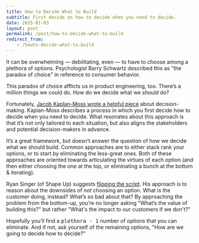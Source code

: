 ```yaml
---
title: How to Decide What to Build
subtitle: First decide on how to decide when you need to decide.
date: 2025-01-03
layout: post
permalink: /post/how-to-decide-what-to-build
redirect_from:
    - /howto-decide-what-to-build
---
```


It can be overwhelming — debilitating, even — to have to choose among a plethora of options. Psychologist Barry Schwartz described this as "the paradox of choice" in reference to consumer behavior.

This paradox of choice afflicts us in product engineering, too. There’s a million things we could do. How do we decide what we *should* do?

Fortunately, [Jacob Kaplan-Moss wrote a helpful piece](https://jacobian.org/2023/dec/5/how-to-decide/) about decision-making. Kaplan-Moss describes a process in which you first decide how to decide when you need to decide. What resonates about this approach is that it’s not only tailored to each situation, but also aligns the stakeholders and potential decision-makers in advance.

It’s a great framework, but doesn’t answer the question of how we decide what we should build. Common approaches are to either stack rank your options, or to start by eliminating the less-great ones. Both of these approaches are oriented towards articulating the virtues of each option (and then either choosing the one at the top, or eliminating a bunch at the bottom & iterating).

Ryan Singer (of Shape Up) suggests [flipping the script](https://www.ryansinger.co/discovery-how-to-decide/). His approach is to reason about the downsides of *not* choosing an option. What is the customer doing, instead? What’s so bad about that? By approaching the problem from the bottom-up, you’re no longer asking "What’s the value of building this?" but rather "What's the impact to our customers if we don't?"

Hopefully you’ll find a <tt>plethora - 1</tt> number of options that you can eliminate. And if not, ask yourself of the remaining options, "How are we going to decide how to decide?"
